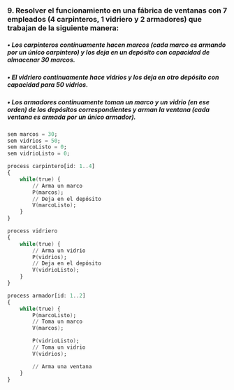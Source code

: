 ### 9. Resolver el funcionamiento en una fábrica de ventanas con 7 empleados (4 carpinteros, 1 vidriero y 2 armadores) que trabajan de la siguiente manera:

##### • Los carpinteros continuamente hacen marcos (cada marco es armando por un único carpintero) y los deja en un depósito con capacidad de almacenar 30 marcos.

##### • El vidriero continuamente hace vidrios y los deja en otro depósito con capacidad para 50 vidrios.

##### • Los armadores continuamente toman un marco y un vidrio (en ese orden) de los depósitos correspondientes y arman la ventana (cada ventana es armada por un único armador).

```ada
sem marcos = 30;
sem vidrios = 50;
sem marcoListo = 0;
sem vidrioListo = 0;

process carpintero[id: 1..4]
{
    while(true) {
        // Arma un marco
        P(marcos);
        // Deja en el depósito
        V(marcoListo);
    }
}

process vidriero
{
    while(true) {
        // Arma un vidrio
        P(vidrios);
        // Deja en el depósito
        V(vidrioListo);
    }
}

process armador[id: 1..2]
{
    while(true) {
        P(marcoListo);
        // Toma un marco
        V(marcos);

        P(vidrioListo);
        // Toma un vidrio
        V(vidrios);

        // Arma una ventana
    }
}
```